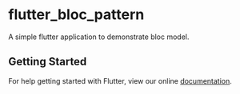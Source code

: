 # flutter_bloc_pattern

A simple flutter application to demonstrate bloc model.

## Getting Started

For help getting started with Flutter, view our online
[documentation](https://flutter.io/).
